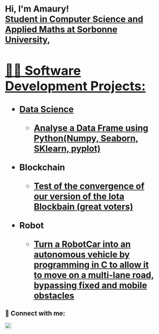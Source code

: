 <h1>Hi, I'm Amaury! <br/><a href="https://github.com/joshmadakor1">Student in Computer Science and Applied Maths at Sorbonne University</a>, <a href="https://www.linkedin.com/in/amaury-rodriguez-le-mazou/">

<h2>👨‍💻 Software Development Projects:</h2>


- <b>Data Science</b>
  - [Analyse a Data Frame using Python(Numpy, Seaborn, SKlearn, pyplot)](https://github.com/amauryrlm/Data-Science-Music)

  
- <b>Blockchain</b>
  - [Test of the convergence of our version of the Iota Blockbain (great voters)]([https://github.com/amauryrlm/RobotCar](https://github.com/Shimaadakunn/Cellular_consensus?fbclid=IwAR01bp4JskyM-upWaqmQ9FqnUFzlpB2lKW23QTo3IAGHLcAQTE_GqRcze-Q))
  
- <b>Robot</b>
  - [Turn a RobotCar into an autonomous vehicle by programming in C to allow it to move on a multi-lane road, bypassing fixed and mobile obstacles](https://github.com/amauryrlm/RobotCar)


<h2> 🤳 Connect with me:</h2>


[<img align="left" alt="JoshMadakor | LinkedIn" width="22px" src="https://cdn.jsdelivr.net/npm/simple-icons@v3/icons/linkedin.svg" />][linkedin]


[linkedin]: (https://www.linkedin.com/in/amaury-rodriguez-le-mazou/)

<!--
**joshmadakor1/joshmadakor1** is a ✨ _special_ ✨ repository because its `README.md` (this file) appears on your GitHub profile.

Here are some ideas to get you started:

- 🔭 I’m currently working on ...
- 🌱 I’m currently learning ...
- 👯 I’m looking to collaborate on ...
- 🤔 I’m looking for help with ...
- 💬 Ask me about ...
- 📫 How to reach me: ...
- 😄 Pronouns: ...
- ⚡ Fun fact: ...
-->
